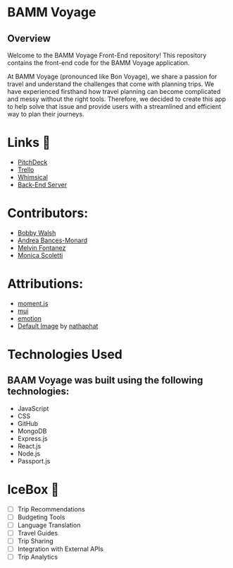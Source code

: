 # BAMM Voyage

## Overview
Welcome to the BAMM Voyage Front-End repository! This repository contains the front-end code for the BAMM Voyage application.

At BAMM Voyage (pronounced like Bon Voyage), we share a passion for travel and understand the challenges that come with planning trips. We have experienced firsthand how travel planning can become complicated and messy without the right tools. Therefore, we decided to create this app to help solve that issue and provide users with a streamlined and efficient way to plan their journeys.

# Links 🔗

* [PitchDeck](https://docs.google.com/presentation/d/1Nrj_1rN6D0FwDB-EJoClxOx6Qps2g5nUOta-EUGs45g/edit#slide=id.g241b0af04a2_0_8)
* [Trello](https://trello.com/b/9GNNPfib/bamm-voyage)
* [Whimsical](https://whimsical.com/travel-itinerary-VwbMGamKd9otzoQ9L4HH7E)
* [Back-End Server](https://github.com/CurrentlyBob/bamm-voyage-back-end)

# Contributors:
- [Bobby Walsh](https://github.com/CurrentlyBob)
- [Andrea Bances-Monard](https://github.com/andrea1234321)
- [Melvin Fontanez](https://github.com/mfontanez21)
- [Monica Scoletti](https://github.com/MonicaSue)

# Attributions:
- [moment.js](https://momentjs.com/)
- [mui](https://mui.com/)
- [emotion](https://www.npmjs.com/package/@emotion/react)
- [Default Image](https://www.istockphoto.com/photo/airplane-and-cloud-gm491102352-75578019?phrase=black+and+white+plane) by [nathaphat](https://www.istockphoto.com/portfolio/nathaphat?mediatype=photography)

# Technologies Used
## BAAM Voyage was built using the following technologies:

- JavaScript 
- CSS
- GitHub
- MongoDB
- Express.js
- React.js
- Node.js
- Passport.js

# IceBox 🧊
- [ ] Trip Recommendations
- [ ] Budgeting Tools
- [ ] Language Translation
- [ ] Travel Guides
- [ ] Trip Sharing
- [ ] Integration with External APIs
- [ ] Trip Analytics